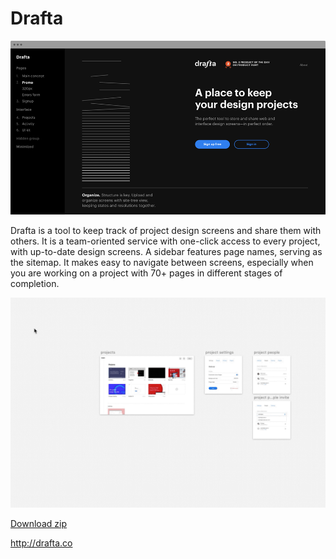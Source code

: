 # Drafta

![Drafta](drafta.png)

Drafta is a tool to keep track of project design screens and share them with others. It is a team-oriented service with one-click access to every project, with up-to-date design screens. A sidebar features page names, serving as the sitemap. It makes easy to navigate between screens, especially when you are working on a project with 70+ pages in different stages of completion. 

![Sketch plugin](drafta-sketch.gif)

[Download zip](https://github.com/fragmentlv/drafta/releases/download/v1.0.5/drafta-export.sketchplugin.zip)

http://drafta.co
